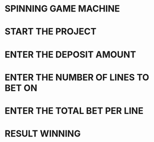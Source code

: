 # SPINNING GAME MACHINE

# START THE PROJECT
# ENTER THE DEPOSIT AMOUNT
# ENTER THE NUMBER OF LINES TO BET ON
# ENTER THE TOTAL BET PER LINE
# RESULT WINNING